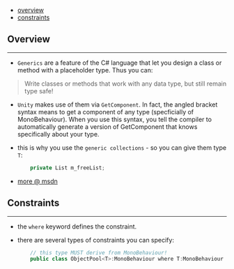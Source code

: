 * [overview](#overview)
* [constraints](#constraints)

## Overview <a name="overview"></a>

---

* `Generics` are a feature of the C# language that let you design a class or method with a placeholder type.  Thus you can:

> Write classes or methods that work with any data type, but still remain type safe!

* `Unity` makes use of them via `GetComponent`. In fact, the angled bracket syntax means to get a component of any type (specficially of MonoBehaviour).  When you use this syntax, you tell the compiler to automatically generate a version of GetComponent that knows specifically about your type.
* this is why you use the `generic collections` - so you can give them type `T`:

    ```c#
        private List m_freeList;
    ```

* [more @ msdn](https://msdn.microsoft.com/en-us/library/ms379564(v=vs.80).aspx)

## Constraints <a name="constraints"></a>

---

* the `where` keyword defines the constraint.
* there are several types of constraints you can specify:

    ```c#
        // this type MUST derive from MonoBehaviour!
        public class ObjectPool<T>:MonoBehaviour where T:MonoBehaviour
    ```